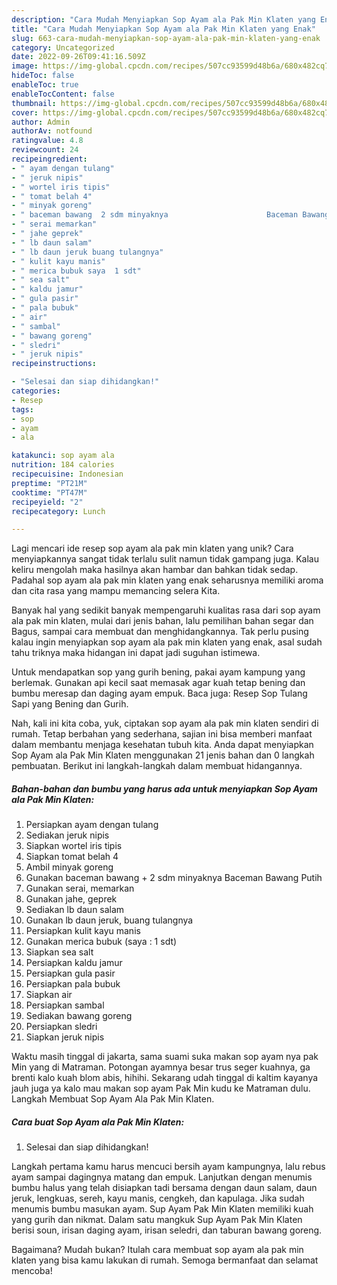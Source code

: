 ```yaml
---
description: "Cara Mudah Menyiapkan Sop Ayam ala Pak Min Klaten yang Enak"
title: "Cara Mudah Menyiapkan Sop Ayam ala Pak Min Klaten yang Enak"
slug: 663-cara-mudah-menyiapkan-sop-ayam-ala-pak-min-klaten-yang-enak
category: Uncategorized
date: 2022-09-26T09:41:16.509Z
image: https://img-global.cpcdn.com/recipes/507cc93599d48b6a/680x482cq70/sop-ayam-ala-pak-min-klaten-foto-resep-utama.jpg
hideToc: false
enableToc: true
enableTocContent: false
thumbnail: https://img-global.cpcdn.com/recipes/507cc93599d48b6a/680x482cq70/sop-ayam-ala-pak-min-klaten-foto-resep-utama.jpg
cover: https://img-global.cpcdn.com/recipes/507cc93599d48b6a/680x482cq70/sop-ayam-ala-pak-min-klaten-foto-resep-utama.jpg
author: Admin
authorAv: notfound
ratingvalue: 4.8
reviewcount: 24
recipeingredient:
- " ayam dengan tulang"
- " jeruk nipis"
- " wortel iris tipis"
- " tomat belah 4"
- " minyak goreng"
- " baceman bawang  2 sdm minyaknya                      Baceman Bawang Putih"
- " serai memarkan"
- " jahe geprek"
- " lb daun salam"
- " lb daun jeruk buang tulangnya"
- " kulit kayu manis"
- " merica bubuk saya  1 sdt"
- " sea salt"
- " kaldu jamur"
- " gula pasir"
- " pala bubuk"
- " air"
- " sambal"
- " bawang goreng"
- " sledri"
- " jeruk nipis"
recipeinstructions:

- "Selesai dan siap dihidangkan!"
categories:
- Resep
tags:
- sop
- ayam
- ala

katakunci: sop ayam ala 
nutrition: 184 calories
recipecuisine: Indonesian
preptime: "PT21M"
cooktime: "PT47M"
recipeyield: "2"
recipecategory: Lunch

---
```





Lagi mencari ide resep sop ayam ala pak min klaten yang unik? Cara menyiapkannya sangat tidak terlalu sulit namun tidak gampang juga. Kalau keliru mengolah maka hasilnya akan hambar dan bahkan tidak sedap. Padahal sop ayam ala pak min klaten yang enak seharusnya memiliki aroma dan cita rasa yang mampu memancing selera Kita.





Banyak hal yang sedikit banyak mempengaruhi kualitas rasa dari sop ayam ala pak min klaten, mulai dari jenis bahan, lalu pemilihan bahan segar dan Bagus, sampai cara membuat dan menghidangkannya. Tak perlu pusing kalau ingin menyiapkan sop ayam ala pak min klaten yang enak,      asal sudah tahu triknya maka hidangan ini dapat jadi suguhan istimewa.














Untuk mendapatkan sop yang gurih bening, pakai ayam kampung yang berlemak. Gunakan api kecil saat memasak agar kuah tetap bening dan bumbu meresap dan daging ayam empuk. Baca juga: Resep Sop Tulang Sapi yang Bening dan Gurih.






Nah, kali ini kita coba, yuk, ciptakan sop ayam ala pak min klaten sendiri di rumah. Tetap berbahan yang sederhana, sajian ini bisa memberi manfaat dalam membantu menjaga kesehatan tubuh kita. Anda dapat menyiapkan Sop Ayam ala Pak Min Klaten menggunakan 21 jenis bahan dan 0 langkah pembuatan. Berikut ini langkah-langkah dalam membuat hidangannya.

<!--inarticleads1-->

##### Bahan-bahan dan bumbu yang harus ada untuk menyiapkan Sop Ayam ala Pak Min Klaten:

1. Persiapkan  ayam dengan tulang
1. Sediakan  jeruk nipis
1. Siapkan  wortel iris tipis
1. Siapkan  tomat belah 4
1. Ambil  minyak goreng
1. Gunakan  baceman bawang + 2 sdm minyaknya                      Baceman Bawang Putih
1. Gunakan  serai, memarkan
1. Gunakan  jahe, geprek
1. Sediakan  lb daun salam
1. Gunakan  lb daun jeruk, buang tulangnya
1. Persiapkan  kulit kayu manis
1. Gunakan  merica bubuk (saya : 1 sdt)
1. Siapkan  sea salt
1. Persiapkan  kaldu jamur
1. Persiapkan  gula pasir
1. Persiapkan  pala bubuk
1. Siapkan  air
1. Persiapkan  sambal
1. Sediakan  bawang goreng
1. Persiapkan  sledri
1. Siapkan  jeruk nipis


Waktu masih tinggal di jakarta, sama suami suka makan sop ayam nya pak Min yang di Matraman. Potongan ayamnya besar trus seger kuahnya, ga brenti kalo kuah blom abis, hihihi. Sekarang udah tinggal di kaltim kayanya jauh juga ya kalo mau makan sop ayam Pak Min kudu ke Matraman dulu. Langkah Membuat Sop Ayam Ala Pak Min Klaten. 

<!--inarticleads2-->

##### Cara buat Sop Ayam ala Pak Min Klaten:


1. Selesai dan siap dihidangkan!

Langkah pertama kamu harus mencuci bersih ayam kampungnya, lalu rebus ayam sampai dagingnya matang dan empuk. Lanjutkan dengan menumis bumbu halus yang telah disiapkan tadi bersama dengan daun salam, daun jeruk, lengkuas, sereh, kayu manis, cengkeh, dan kapulaga. Jika sudah menumis bumbu masukan ayam. Sup Ayam Pak Min Klaten memiliki kuah yang gurih dan nikmat. Dalam satu mangkuk Sup Ayam Pak Min Klaten berisi soun, irisan daging ayam, irisan seledri, dan taburan bawang goreng. 

Bagaimana? Mudah bukan? Itulah cara membuat sop ayam ala pak min klaten yang bisa kamu lakukan di rumah. Semoga bermanfaat dan selamat mencoba!
